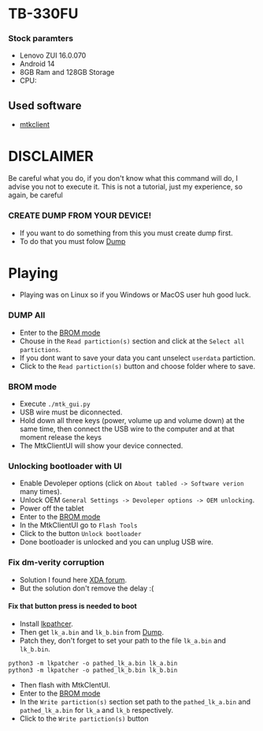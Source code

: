 # TB-330FU
### Stock paramters
- Lenovo ZUI 16.0.070
- Android 14
- 8GB Ram and 128GB Storage
- CPU:
## Used software
 - [mtkclient](https://github.com/bkerler/mtkclient)
# DISCLAIMER
Be careful what you do, if you don't know what this command will do, I advise you not to execute it. This is not a tutorial, just my experience, so again, be careful
### CREATE DUMP FROM YOUR DEVICE!
 - If you want to do something from this you must create dump first.
 - To do that you must folow [Dump](#dump-all)

# Playing
  - Playing was on Linux so if you Windows or MacOS user huh good luck.
### DUMP All
 - Enter to the [BROM mode](#brom-mode)
 - Chouse in the `Read partiction(s)` section and click at the `Select all partictions`.
 - If you dont want to save your data you cant unselect `userdata` partiction.
 - Click to the `Read partiction(s)` button and choose folder where to save.
   
### BROM mode
 - Execute `./mtk_gui.py`
 - USB wire must be diconnected.
 - Hold down all three keys (power, volume up and volume down) at the same time, then connect the USB wire to the computer and at that moment release the keys
 - The MtkClientUI will show your device connected.

### Unlocking bootloader with UI
 - Enable Devoleper options (click on `About tabled -> Software verion` many times).
 - Unlock OEM `General Settings -> Devoleper options -> OEM unlocking`.
 - Power off the tablet
 - Enter to the [BROM mode](#brom-mode)
 - In the MtkClientUI go to `Flash Tools`
 - Click to the button `Unlock bootloader`
 - Done bootloader is unlocked and you can unplug USB wire.

### Fix dm-verity corruption
 - Solution I found here [XDA forum](https://xdaforums.com/t/lenovo-tab-m11-tb-330xu-dm-verity-corruption.4666236/#post-89652789).
 - But the solution don't remove the delay :(
#### Fix that button press is needed to boot 
 - Install [lkpathcer](https://github.com/R0rt1z2/lkpatcher).
 - Then get `lk_a.bin` and `lk_b.bin` from [Dump](#dump-all).
 - Patch they, don't forget to set your path to the file `lk_a.bin` and `lk_b.bin`.
```console
python3 -m lkpatcher -o pathed_lk_a.bin lk_a.bin
python3 -m lkpatcher -o pathed_lk_b.bin lk_b.bin
```
 - Then flash with MtkClentUI.
 - Enter to the [BROM mode](#brom-mode)
 - In the `Write partiction(s)` section set path to the `pathed_lk_a.bin` and `pathed_lk_a.bin` for `lk_a` and `lk_b` respectively.
 - Click to the `Write partiction(s)` button


